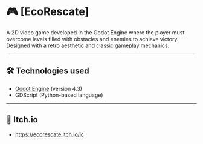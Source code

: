 # 🎮 [EcoRescate]

A 2D video game developed in the Godot Engine where the player must overcome levels filled with obstacles and enemies to achieve victory. Designed with a retro aesthetic and classic gameplay mechanics.

---

## 🛠️ Technologies used

- [Godot Engine](https://godotengine.org/) (version 4.3)
- GDScript (Python-based language)

---

## 🚀 Itch.io

- https://ecorescate.itch.io/ic

